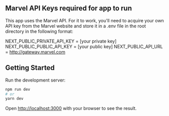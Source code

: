 ## Marvel API Keys required for app to run

This app uses the Marvel API. For it to work, you'll need to acquire your own API key from the Marvel website and store it in a .env file in the root directory in the following format:

NEXT_PUBLIC_PRIVATE_API_KEY = [your private key]
NEXT_PUBLIC_PUBLIC_API_KEY = [your public key]
NEXT_PUBLIC_API_URL = http://gateway.marvel.com

## Getting Started

Run the development server:

```bash
npm run dev
# or
yarn dev
```

Open [http://localhost:3000](http://localhost:3000) with your browser to see the result.


